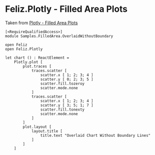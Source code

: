 # Feliz.Plotly - Filled Area Plots

Taken from [Plotly - Filled Area Plots](https://plot.ly/javascript/filled-area-plots/#stacked-area-chart)

```fsharp:plotly-chart-filledarea-overlaidwithoutboundary
[<RequireQualifiedAccess>]
module Samples.FilledArea.OverlaidWithoutBoundary

open Feliz
open Feliz.Plotly

let chart () : ReactElement =
    Plotly.plot [
        plot.traces [
            traces.scatter [
                scatter.x [ 1; 2; 3; 4 ]
                scatter.y [ 0; 2; 3; 5 ]
                scatter.fill.tozeroy
                scatter.mode.none
            ]
            traces.scatter [
                scatter.x [ 1; 2; 3; 4 ]
                scatter.y [ 3; 5; 1; 7 ]
                scatter.fill.tonexty
                scatter.mode.none
            ]
        ]
        plot.layout [
            layout.title [
                title.text "Overlaid Chart Without Boundary Lines"
            ]
        ]
    ]

```
